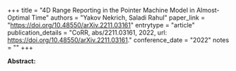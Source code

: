 +++
title = "4D Range Reporting in the Pointer Machine Model in Almost-Optimal Time"
authors = "Yakov Nekrich, Saladi Rahul"
paper_link = "https://doi.org/10.48550/arXiv.2211.03161"
entrytype = "article"
publication_details = "CoRR, abs/2211.03161, 2022, url: <a href='https://doi.org/10.48550/arXiv.2211.03161' target='_blank'>https://doi.org/10.48550/arXiv.2211.03161</a>."
conference_date = "2022"
notes = ""
+++

<b>Abstract:</b>
